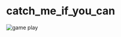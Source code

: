 # catch_me_if_you_can

![game play](https://github.com/Umer-Faruk/catch_me_if_you_can/blob/master/gifimage.gif)
